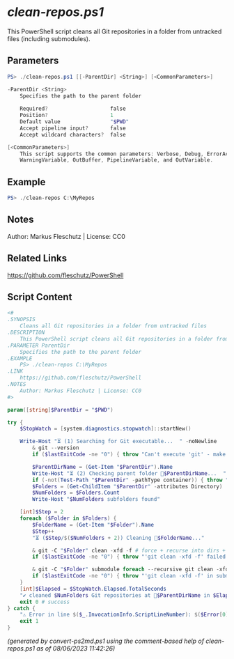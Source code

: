 *clean-repos.ps1*
================

This PowerShell script cleans all Git repositories in a folder from untracked files (including submodules).

Parameters
----------
```powershell
PS> ./clean-repos.ps1 [[-ParentDir] <String>] [<CommonParameters>]

-ParentDir <String>
    Specifies the path to the parent folder
    
    Required?                    false
    Position?                    1
    Default value                "$PWD"
    Accept pipeline input?       false
    Accept wildcard characters?  false

[<CommonParameters>]
    This script supports the common parameters: Verbose, Debug, ErrorAction, ErrorVariable, WarningAction, 
    WarningVariable, OutBuffer, PipelineVariable, and OutVariable.
```

Example
-------
```powershell
PS> ./clean-repos C:\MyRepos

```

Notes
-----
Author: Markus Fleschutz | License: CC0

Related Links
-------------
https://github.com/fleschutz/PowerShell

Script Content
--------------
```powershell
<#
.SYNOPSIS
	Cleans all Git repositories in a folder from untracked files 
.DESCRIPTION
	This PowerShell script cleans all Git repositories in a folder from untracked files (including submodules).
.PARAMETER ParentDir
	Specifies the path to the parent folder
.EXAMPLE
	PS> ./clean-repos C:\MyRepos
.LINK
	https://github.com/fleschutz/PowerShell
.NOTES
	Author: Markus Fleschutz | License: CC0
#>

param([string]$ParentDir = "$PWD")

try {
	$StopWatch = [system.diagnostics.stopwatch]::startNew()

	Write-Host "⏳ (1) Searching for Git executable...  " -noNewline
        & git --version
        if ($lastExitCode -ne "0") { throw "Can't execute 'git' - make sure Git is installed and available" }

        $ParentDirName = (Get-Item "$ParentDir").Name
        Write-Host "⏳ (2) Checking parent folder 📂$ParentDirName...  " -noNewline
        if (-not(Test-Path "$ParentDir" -pathType container)) { throw "Can't access folder: $ParentDir" }
        $Folders = (Get-ChildItem "$ParentDir" -attributes Directory)
        $NumFolders = $Folders.Count
        Write-Host "$NumFolders subfolders found"

	[int]$Step = 2
	foreach ($Folder in $Folders) {
		$FolderName = (Get-Item "$Folder").Name
		$Step++
		"⏳ ($Step/$($NumFolders + 2)) Cleaning 📂$FolderName..."

		& git -C "$Folder" clean -xfd -f # force + recurse into dirs + don't use the standard ignore rules
		if ($lastExitCode -ne "0") { throw "'git clean -xfd -f' failed with exit code $lastExitCode" }

		& git -C "$Folder" submodule foreach --recursive git clean -xfd -f 
		if ($lastExitCode -ne "0") { throw "'git clean -xfd -f' in submodules failed with exit code $lastExitCode" }
	}
	[int]$Elapsed = $StopWatch.Elapsed.TotalSeconds
	"✔️ cleaned $NumFolders Git repositories at 📂$ParentDirName in $Elapsed sec."
	exit 0 # success
} catch {
	"⚠️ Error in line $($_.InvocationInfo.ScriptLineNumber): $($Error[0])"
	exit 1
}
```

*(generated by convert-ps2md.ps1 using the comment-based help of clean-repos.ps1 as of 08/06/2023 11:42:26)*
